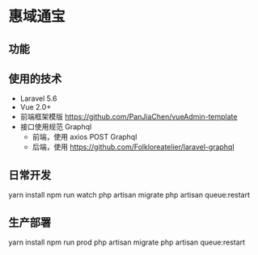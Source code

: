 # 惠域通宝

## 功能

## 使用的技术
- Laravel 5.6
- Vue 2.0+
- 前端框架模版 https://github.com/PanJiaChen/vueAdmin-template
- 接口使用规范 Graphql 
    - 前端，使用 axios POST Graphql
    - 后端，使用 https://github.com/Folkloreatelier/laravel-graphql
    
## 日常开发
yarn install
npm run watch
php artisan migrate
php artisan queue:restart

## 生产部署
yarn install
npm run prod
php artisan migrate
php artisan queue:restart
